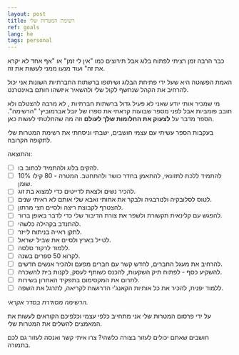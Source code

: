 ```yaml
---
layout: post
title: רשימת המטרות שלי
ref: goals
lang: he
tags: personal
---
```


כבר הרבה זמן רציתי לפתוח בלוג אבל תירוצים כמו "אין לי זמן" או "אף אחד לא יקרא את זה" ועוד מנעו ממני לעשות את זה.

 האמת הפשוטה היא שעל ידי פתיחת הבלוג ושיתופו ברשתות החברתיות השונות אני יכול להרחיב את הקהל שנחשף לקול שלי ולהשאיר איזשהו חותם באינטרנט.

מי שמכיר אותי יודע שאני לא פעיל גדול ברשתות חברתיות , לא מרבה להצטלם ולא חובב פומביות אבל לפני מספר שבועות קראתי את ספרו של יובל אברמוביץ' "הרשימה".
הספר מדבר על **לצעוק את החלומות שלך לעולם** וזה מה שהחלטתי לעשות כאן.

בעקבות הספר עשיתי עם עצמי חושבים, ישבתי וניסחתי את רשימת המטרות שלי לתקופה הקרובה.

והתוצאה:

- [ ] להקים בלוג ולהתמיד לכתוב בו.
- [ ] להתמיד ללכת לתזונאי, להתאמן בחדר כושר ולהתחטב. המטרה - 80 קילו 10% שומן.
- [ ] להכיר נשים ולצאת לדייטים כדי למצוא בת זוג.
- [ ] לטוס לסלובקיה ולנורבגיה ולבקר את אחותי ואבא שלי אותם לא ראיתי שנים.
- [ ] להצטרף לקבוצת ריצה ולסיים חצי מרתון.
- [ ] להפגש עם קלינאית תקשורת ולשפר את צורת הדיבור שלי כדי לדבר באופן ברור.
- [ ] להתנדב בקהילה כלשהי.
- [ ] לתקן ראייה בניתוח לייזר.
- [ ] לטייל בארץ ולסיים את שביל ישראל.
- [ ] ללמוד לרקוד סלסה.
- [ ] לקרוא 50 ספרים בשנה.
- [ ] להרחיב את מעגל החברים, לחדש קשר עם חברים מפעם ולהכיר אנשים חדשים.
- [ ] להשקיע כסף - לפתוח תיק השקעות, להכנס כשותף לעסק, לקנות בית להשכרה.
- [ ] לתרום את המקסימום בתפקיד האחרון בשירות.
- [ ] ללמוד יפנית, להכיר את כל אותיות הקאנג'י הדרושות לקריאה, לתרגל את השפה.

_הרשימה מסודרת בסדר אקראי._

על ידי פרסום המטרות שלי אני מתחייב כלפי עצמי וכלפיכם הקוראים לעשות את המאמצים להשלים את המטרות שלי.

חושבים שאתם יכולים לעזור בצורה כלשהי? צרו איתי קשר ואנסה לעזור גם לכם בתמורה.